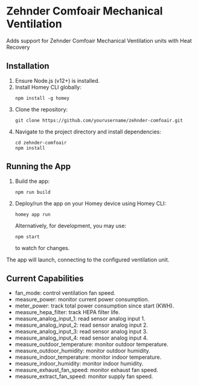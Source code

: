 # Zehnder Comfoair Mechanical Ventilation

Adds support for Zehnder Comfoair Mechanical Ventilation units with Heat Recovery

## Installation

1. Ensure Node.js (v12+) is installed.
2. Install Homey CLI globally:
   ```
   npm install -g homey
   ```
3. Clone the repository:
   ```
   git clone https://github.com/yourusername/zehnder-comfoair.git
   ```
4. Navigate to the project directory and install dependencies:
   ```
   cd zehnder-comfoair
   npm install
   ```

## Running the App

1. Build the app:
   ```
   npm run build
   ```
2. Deploy/run the app on your Homey device using Homey CLI:
   ```
   homey app run
   ```
   Alternatively, for development, you may use:
   ```
   npm start
   ```  
   to watch for changes.

The app will launch, connecting to the configured ventilation unit.

## Current Capabilities

- fan_mode: control ventilation fan speed.
- measure_power: monitor current power consumption.
- meter_power: track total power consumption since start (KWH).
- measure_hepa_filter: track HEPA filter life.
- measure_analog_input_1: read sensor analog input 1.
- measure_analog_input_2: read sensor analog input 2.
- measure_analog_input_3: read sensor analog input 3.
- measure_analog_input_4: read sensor analog input 4.
- measure_outdoor_temperature: monitor outdoor temperature.
- measure_outdoor_humidity: monitor outdoor humidity.
- measure_indoor_temperature: monitor indoor temperature.
- measure_indoor_humidity: monitor indoor humidity.
- measure_exhaust_fan_speed: monitor exhaust fan speed.
- measure_extract_fan_speed: monitor supply fan speed.